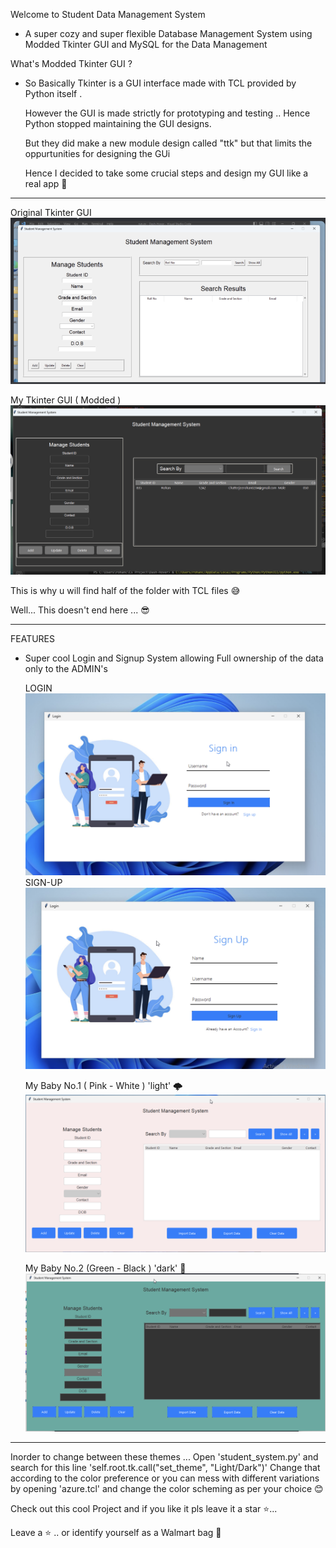 Welcome to <bold>Student Data Management System</bold>

- A super cozy and super flexible Database Management System using Modded Tkinter GUI and MySQL for the Data Management

<bold> What's Modded Tkinter GUI ? </bold> 
- So Basically Tkinter is a GUI interface made with TCL provided by Python itself .
  <p>However the GUI is made strictly for prototyping and testing .. Hence Python stopped maintaining the GUI designs.</p>
  But they did make a new module design called "ttk" but that limits the oppurtunities for designing the GUi

  Hence I decided to take some crucial steps and design my GUI like a real app 🌇

------------------------------------------------------------------------------------------------------------------------------------

  <bold> Original Tkinter GUI </bold>
  <img src="bg_images/Original-Tk.png"/>

  <bold> My Tkinter GUI ( Modded ) </bold>
  <img src="bg_images/Modded-Tk.png"/>


  
This is why u will find half of the folder with TCL files 😅

<bold>Well... This doesn't end here ... 😎</bold>

------------------------------------------------------------------------------------------------------------------------------------
<bold> FEATURES </bold>
 - Super cool Login and Signup System allowing Full ownership of the data only to the ADMIN's

   <bold>LOGIN</bold>
   <img src="bg_images/Login_page.png"/>
   <bold>SIGN-UP</bold>
   <img src="bg_images/Signup_page.png"/>

   <bold>My Baby No.1 ( Pink - White )</bold>  'light' 🌩️
   <img src="bg_images/Light-Tk.png"/>


   <bold>My Baby No.2 (Green - Black )</bold>  'dark' 🎯
   <img src="bg_images/Dark-Tk.png"/>


 ------------------------------------------------------------------------------------------------------------------------------------  
Inorder to change between these themes ... Open 'student_system.py' and search for this line 'self.root.tk.call("set_theme", "Light/Dark")' 
Change that according to the color preference or you can mess with different variations by opening 'azure.tcl' and change the color scheming as per your choice 😊

   
 <p>Check out this cool Project and if you like it pls leave it a star ⭐... </p>
 Leave a ⭐ .. or identify yourself as a Walmart bag 🔫





